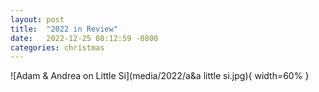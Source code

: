 ```yaml
---
layout: post
title:  "2022 in Review"
date:   2022-12-25 08:12:59 -0800
categories: christmas
---
```


![Adam & Andrea on Little Si](media/2022/a&a little si.jpg){ width=60% }
